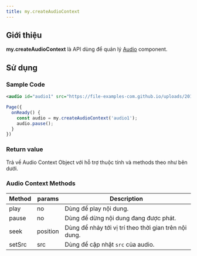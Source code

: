 ```yaml
---
title: my.createAudioContext
---
```


## Giới thiệu

**my.createAudioContext** là API dùng để quản lý [Audio](/docs/component/media/audio) component.

## Sử dụng

### Sample Code

```xml
<audio id="audio1" src="https://file-examples-com.github.io/uploads/2017/11/file_example_MP3_5MG.mp3" name="Sample Audio" author="Unknown" /
```

```js
Page({
  onReady() {
    const audio = my.createAudioContext('audio1');
    audio.pause();
  }
})
```
### Return value

Trả về Audio Context Object với hỗ trợ thuộc tính và methods theo như bên dưới.

### Audio Context Methods
| Method | params   | Description                                           |
| ------ | -------- | ----------------------------------------------------- |
| play   | no       | Dùng để play nội dung.                                |
| pause  | no       | Dùng để dừng nội dung đang được phát.                 |
| seek   | position | Dùng để nhảy tới vị trí theo thời gian trên nội dung. |
| setSrc | src      | Dùng để cập nhật `src` của audio.                     |
